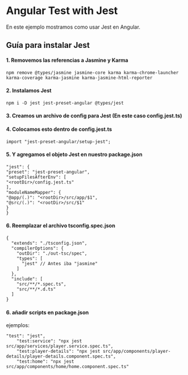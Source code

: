 # Angular Test with Jest

En este ejemplo mostramos como usar Jest en Angular.

## Guía para instalar Jest

#### 1. Removemos las referencias a Jasmine y Karma

```code
npm remove @types/jasmine jasmine-core karma karma-chrome-launcher karma-coverage karma-jasmine karma-jasmine-html-reporter
```

#### 2. Instalamos Jest

```code
npm i -D jest jest-preset-angular @types/jest
```

#### 3. Creamos un archivo de config para Jest (En este caso config.jest.ts)

#### 4. Colocamos esto dentro de config.jest.ts

```code
import "jest-preset-angular/setup-jest";
```

#### 5. Y agregamos el objeto Jest en nuestro package.json

```code
"jest": {
"preset": "jest-preset-angular",
"setupFilesAfterEnv": [
"<rootDir>/config.jest.ts"
],
"moduleNameMapper": {
"@app/(.)": "<rootDir>/src/app/$1",
"@src/(.)": "<rootDir>/src/$1"
}
}
```

#### 6. Reemplazar el archivo tsconfig.spec.json

```
{
  "extends": "./tsconfig.json",
  "compilerOptions": {
    "outDir": "./out-tsc/spec",
    "types": [
      "jest" // Antes iba "jasmine"
    ]
  },
  "include": [
    "src/**/*.spec.ts",
    "src/**/*.d.ts"
  ]
}

```

#### 6. añadir scripts en package.json
ejemplos:

```code
"test": "jest",
    "test:service": "npx jest src/app/services/player.service.spec.ts",
    "test:player-details": "npx jest src/app/components/player-details/player-details.component.spec.ts",
    "test:home": "npx jest src/app/components/home/home.component.spec.ts"
```


